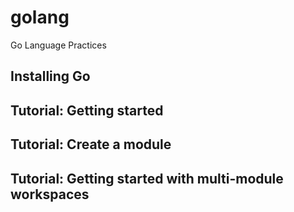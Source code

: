 # golang
Go Language Practices

## Installing Go
## Tutorial: Getting started
## Tutorial: Create a module
## Tutorial: Getting started with multi-module workspaces
